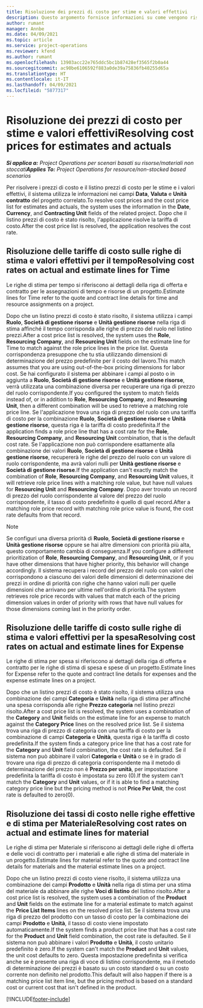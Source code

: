 ```yaml
---
title: Risoluzione dei prezzi di costo per stime e valori effettivi
description: Questo argomento fornisce informazioni su come vengono risolti i prezzi di costo per stime e valori effettivi.
author: rumant
manager: Annbe
ms.date: 04/09/2021
ms.topic: article
ms.service: project-operations
ms.reviewer: kfend
ms.author: rumant
ms.openlocfilehash: 13903acc22e765ddc5bc1b87428ef3565f2b0a44
ms.sourcegitcommit: ac90be6106592f883a0de39a75836fb40255d65a
ms.translationtype: HT
ms.contentlocale: it-IT
ms.lasthandoff: 04/09/2021
ms.locfileid: "5877317"
---
```

# <a name="resolving-cost-prices-for-estimates-and-actuals"></a><span data-ttu-id="09152-103">Risoluzione dei prezzi di costo per stime e valori effettivi</span><span class="sxs-lookup"><span data-stu-id="09152-103">Resolving cost prices for estimates and actuals</span></span>

<span data-ttu-id="09152-104">_**Si applica a:** Project Operations per scenari basati su risorse/materiali non stoccati_</span><span class="sxs-lookup"><span data-stu-id="09152-104">_**Applies To:** Project Operations for resource/non-stocked based scenarios_</span></span>

<span data-ttu-id="09152-105">Per risolvere i prezzi di costo e il listino prezzi di costo per le stime e i valori effettivi, il sistema utilizza le informazioni nei campi **Data**, **Valuta** e **Unità contratto** del progetto correlato.</span><span class="sxs-lookup"><span data-stu-id="09152-105">To resolve cost prices and the cost price list for estimates and actuals, the system uses the information in the **Date**, **Currency**, and **Contracting Unit** fields of the related project.</span></span> <span data-ttu-id="09152-106">Dopo che il listino prezzi di costo è stato risolto, l'applicazione risolve la tariffa di costo.</span><span class="sxs-lookup"><span data-stu-id="09152-106">After the cost price list is resolved, the application resolves the cost rate.</span></span>

## <a name="resolving-cost-rates-on-actual-and-estimate-lines-for-time"></a><span data-ttu-id="09152-107">Risoluzione delle tariffe di costo sulle righe di stima e valori effettivi per il tempo</span><span class="sxs-lookup"><span data-stu-id="09152-107">Resolving cost rates on actual and estimate lines for Time</span></span>

<span data-ttu-id="09152-108">Le righe di stima per tempo si riferiscono ai dettagli della riga di offerta e contratto per le assegnazioni di tempo e risorse di un progetto.</span><span class="sxs-lookup"><span data-stu-id="09152-108">Estimate lines for Time refer to the quote and contract line details for time and resource assignments on a project.</span></span>

<span data-ttu-id="09152-109">Dopo che un listino prezzi di costo è stato risolto, il sistema utilizza i campi **Ruolo**, **Società di gestione risorse** e **Unità gestione risorse** nella riga di stima affinché il tempo corrisponda alle righe di prezzo del ruolo nel listino prezzi.</span><span class="sxs-lookup"><span data-stu-id="09152-109">After a cost price list is resolved, the system uses the **Role**, **Resourcing Company**, and **Resourcing Unit** fields on the estimate line for Time to match against the role price lines in the price list.</span></span> <span data-ttu-id="09152-110">Questa corrispondenza presuppone che tu stia utilizzando dimensioni di determinazione del prezzo predefinite per il costo del lavoro.</span><span class="sxs-lookup"><span data-stu-id="09152-110">This match assumes that you are using out-of-the-box pricing dimensions for labor cost.</span></span> <span data-ttu-id="09152-111">Se hai configurato il sistema per abbinare i campi al posto o in aggiunta a **Ruolo**, **Società di gestione risorse** e **Unità gestione risorse**, verrà utilizzata una combinazione diversa per recuperare una riga di prezzo del ruolo corrispondente.</span><span class="sxs-lookup"><span data-stu-id="09152-111">If you configured the system to match fields instead of, or in addition to **Role**, **Resourcing Company**, and **Resourcing Unit**, then a different combination will be used to retrieve a matching role price line.</span></span> <span data-ttu-id="09152-112">Se l'applicazione trova una riga di prezzo del ruolo con una tariffa di costo per la combinazione **Ruolo**, **Società di gestione risorse** e **Unità gestione risorse**, questa riga è la tariffa di costo predefinita.</span><span class="sxs-lookup"><span data-stu-id="09152-112">If the application finds a role price line that has a cost rate for the **Role**, **Resourcing Company**, and **Resourcing Unit** combination, that is the default cost rate.</span></span> <span data-ttu-id="09152-113">Se l'applicazione non può corrispondere esattamente alla combinazione dei valori **Ruolo**, **Società di gestione risorse** e **Unità gestione risorse**, recupererà le righe del prezzo del ruolo con un valore di ruolo corrispondente, ma avrà valori nulli per **Unità gestione risorse** e **Società di gestione risorse**.</span><span class="sxs-lookup"><span data-stu-id="09152-113">If the application can't exactly match the combination of **Role**, **Resourcing Company**, and **Resourcing Unit** values, it will retrieve role price lines with a matching role value, but have null values for **Resourcing Unit** and **Resourcing Company**.</span></span> <span data-ttu-id="09152-114">Dopo aver trovato un record di prezzo del ruolo corrispondente al valore del prezzo del ruolo corrispondente, il tasso di costo predefinito è quello di quel record.</span><span class="sxs-lookup"><span data-stu-id="09152-114">After a matching role price record with matching role price value is found, the cost rate defaults from that record.</span></span> 

> [!NOTE]
> <span data-ttu-id="09152-115">Se configuri una diversa priorità di **Ruolo**, **Società di gestione risorse** e **Unità gestione risorse** oppure se hai altre dimensioni con priorità più alta, questo comportamento cambia di conseguenza.</span><span class="sxs-lookup"><span data-stu-id="09152-115">If you configure a different prioritization of **Role**, **Resourcing Company**, and **Resourcing Unit**, or if you have other dimensions that have higher priority, this behavior will change accordingly.</span></span> <span data-ttu-id="09152-116">Il sistema recupera i record del prezzo del ruolo con valori che corrispondono a ciascuno dei valori delle dimensioni di determinazione dei prezzi in ordine di priorità con righe che hanno valori nulli per quelle dimensioni che arrivano per ultime nell'ordine di priorità.</span><span class="sxs-lookup"><span data-stu-id="09152-116">The system retrieves role price records with values that match each of the pricing dimension values in order of priority with rows that have null values for those dimensions coming last in the priority order.</span></span>

## <a name="resolving-cost-rates-on-actual-and-estimate-lines-for-expense"></a><span data-ttu-id="09152-117">Risoluzione delle tariffe di costo sulle righe di stima e valori effettivi per la spesa</span><span class="sxs-lookup"><span data-stu-id="09152-117">Resolving cost rates on actual and estimate lines for Expense</span></span>

<span data-ttu-id="09152-118">Le righe di stima per spesa si riferiscono ai dettagli della riga di offerta e contratto per le righe di stima di spesa e spese di un progetto.</span><span class="sxs-lookup"><span data-stu-id="09152-118">Estimate lines for Expense refer to the quote and contract line details for expenses and the expense estimate lines on a project.</span></span>

<span data-ttu-id="09152-119">Dopo che un listino prezzi di costo è stato risolto, il sistema utilizza una combinazione dei campi **Categoria** e **Unità** nella riga di stima per affinché una spesa corrisponda alle righe **Prezzo categoria** nel listino prezzi risolto.</span><span class="sxs-lookup"><span data-stu-id="09152-119">After a cost price list is resolved, the system uses a combination of the **Category** and **Unit** fields on the estimate line for an expense to match against the **Category Price** lines on the resolved price list.</span></span> <span data-ttu-id="09152-120">Se il sistema trova una riga di prezzo di categoria con una tariffa di costo per la combinazione di campi **Categoria** e **Unità**, questa riga è la tariffa di costo predefinita.</span><span class="sxs-lookup"><span data-stu-id="09152-120">If the system finds a category price line that has a cost rate for the **Category** and **Unit** field combination, the cost rate is defaulted.</span></span> <span data-ttu-id="09152-121">Se il sistema non può abbinare il valori **Categoria** e **Unità** o se è in grado di trovare una riga di prezzo di categoria corrispondente ma il metodo di determinazione del prezzo non è **Prezzo per unità**, per impostazione predefinita la tariffa di costo è impostata su zero (0).</span><span class="sxs-lookup"><span data-stu-id="09152-121">If the system can't match the **Category** and **Unit** values, or if it is able to find a matching category price line but the pricing method is not **Price Per Unit**, the cost rate is defaulted to zero(0).</span></span>

## <a name="resolving-cost-rates-on-actual-and-estimate-lines-for-material"></a><span data-ttu-id="09152-122">Risoluzione dei tassi di costo nelle righe effettive e di stima per Materiale</span><span class="sxs-lookup"><span data-stu-id="09152-122">Resolving cost rates on actual and estimate lines for material</span></span>

<span data-ttu-id="09152-123">Le righe di stima per Materiale si riferiscono ai dettagli delle righe di offerta e delle voci di contratto per i materiali e alle righe di stima del materiale in un progetto.</span><span class="sxs-lookup"><span data-stu-id="09152-123">Estimate lines for material refer to the quote and contract line details for materials and the material estimate lines on a project.</span></span>

<span data-ttu-id="09152-124">Dopo che un listino prezzi di costo viene risolto, il sistema utilizza una combinazione dei campi **Prodotto** e **Unità** nella riga di stima per una stima del materiale da abbinare alle righe **Voci di listino** del listino risolto.</span><span class="sxs-lookup"><span data-stu-id="09152-124">After a cost price list is resolved, the system uses a combination of the **Product** and **Unit** fields on the estimate line for a material estimate to match against the **Price List Items** lines on the resolved price list.</span></span> <span data-ttu-id="09152-125">Se il sistema trova una riga di prezzo del prodotto con un tasso di costo per la combinazione dei campi **Prodotto** e **Unità**, il tasso di costo viene impostato automaticamente.</span><span class="sxs-lookup"><span data-stu-id="09152-125">If the system finds a product price line that has a cost rate for the **Product** and **Unit** field combination, the cost rate is defaulted.</span></span> <span data-ttu-id="09152-126">Se il sistema non può abbinare i valori **Prodotto** e **Unità**, il costo unitario predefinito è zero.</span><span class="sxs-lookup"><span data-stu-id="09152-126">If the system can't match the **Product** and **Unit** values, the unit cost defaults to zero.</span></span> <span data-ttu-id="09152-127">Questa impostazione predefinita si verifica anche se è presente una riga di voce di listino corrispondente, ma il metodo di determinazione dei prezzi è basato su un costo standard o su un costo corrente non definito nel prodotto.</span><span class="sxs-lookup"><span data-stu-id="09152-127">This default will also happen if there is a matching price list item line, but the pricing method is based on a standard cost or current cost that isn't defined in the product.</span></span>

[!INCLUDE[footer-include](../includes/footer-banner.md)]
